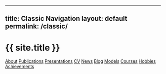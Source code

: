 
---
title: Classic Navigation
layout: default
permalink: /classic/
---
<h1>{{ site.title }}</h1>
<nav class="classic-nav">
  <a href="{{ '/about/' | relative_url }}">About</a>
  <a href="{{ '/publications/' | relative_url }}">Publications</a>
  <a href="{{ '/presentations/' | relative_url }}">Presentations</a>
  <a href="{{ '/cv/' | relative_url }}">CV</a>
  <a href="{{ '/news/' | relative_url }}">News</a>
  <a href="{{ '/blog/' | relative_url }}">Blog</a>
  <a href="{{ '/models/' | relative_url }}">Models</a>
  <a href="{{ '/courses/' | relative_url }}">Courses</a>
  <a href="{{ '/hobbies/' | relative_url }}">Hobbies</a>
  <a href="{{ '/achievements/' | relative_url }}">Achievements</a>
</nav>
